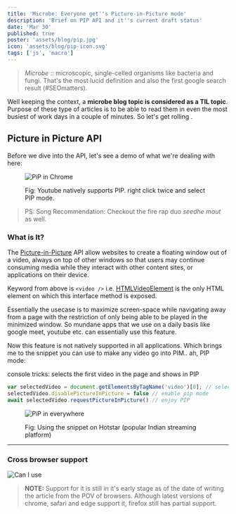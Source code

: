 ```yaml
---
title: 'Microbe: Everyone get''s Picture-in-Picture mode'
description: 'Brief on PIP API and it''s current draft status'
date: 'Mar 30'
published: true
poster: 'assets/blog/pip.jpg'
icon: 'assets/blog/pip-icon.svg'
tags: ['js', 'macro']
---
```


>  *Microbe* :: microscopic, single-celled organisms like bacteria and fungi. That's the most lucid definition and also the first google search result (#SEOmatters).

Well keeping the context, a **microbe blog topic is considered as a TIL topic**. Purpose of these type of articles is to be able to read them in even the most busiest of work days in a couple of minutes. So let's get rolling .




## Picture in Picture API

Before we dive into the API, let's see a demo of what we're dealing with here:


<figure>

![PiP in Chrome](assets/blog/gif1.gif)
<figcaption>Fig: Youtube natively supports PIP. right click twice and select PIP mode. </figcaption>

</figure>

>  PS: Song Recommendation: Checkout the fire rap duo *seedhe maut* as well.


### What is It?


The [Picture-in-Picture](https://developer.mozilla.org/en-US/docs/Web/API/Picture-in-Picture_API) API allow websites to create a floating window out of a video, always on top of other windows so that users may continue consuming media while they interact with other content sites, or applications on their device. 

Keyword from above is `<video />` i.e. [HTMLVideoElement](https://developer.mozilla.org/en-US/docs/Web/API/HTMLVideoElement) is the only HTML element on which this interface method is exposed.

Essentially the usecase is to maximize screen-space while navigating away from a page with the restriction of only being able to be played in the minimized window. So mundane apps that we use on a daily basis like google meet, youtube etc. can essentially use this feature. 

Now this feature is not natively supported in all applications. Which brings me to the snippet you can use to make any video go into PIM.. ah, PIP mode:



<p class="codeblock-title">console tricks: selects the first video in the page and shows in PIP</p>

```js
var selectedVideo = document.getElementsByTagName('video')[0]; // selects the first video, can also select by classname/id if multiple videos are playing on the same page
selectedVideo.disablePictureInPicture = false // enable pip mode 
await selectedVideo.requestPictureInPicture() // enjoy PIP
```


<figure>

![PiP in everywhere](assets/blog/gif2.gif)
<figcaption>Fig: Using the snippet on Hotstar (popular Indian streaming platform)</figcaption>

</figure>

---


### Cross browser support

![Can I use](assets/blog/pip-caniuse.png)


> **NOTE:** Support for it is still in it's early stage as of the date of writing the article from the POV of browsers.
> Although latest versions of chrome, safari and edge support it, firefox still has partial support.

